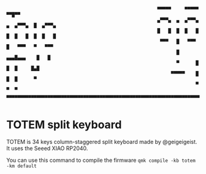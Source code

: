```
                                                       ▀▀▀▀▀     ▀▀▀▀▀          ▀▀█▀▀
                                                       ▄▀▀▀▄  ▄  ▄▀▀▀▄  ▄  ▄▀▀▀▄  █  ▄▀▀▀▄
                                                       █   █  █  █   █  █  █   █  █  █   █
                                                        ▀▀▀   █   ▀▀▀   █   ▀▀▀   ▀   ▀▀▀
                                                              █      ▄▄▄█▄▄▄    █   █  
                                                              ▀      █  █  █     █▄█
                                                            ▀▀▀▀▀    █  █  █      ▀
                                                                     ▀  ▀  ▀
▄▄▄▄▄▄▄▄▄▄▄▄▄▄▄▄▄▄▄▄▄▄▄▄▄▄▄▄▄▄▄▄▄▄▄▄▄▄▄▄▄▄▄▄▄▄▄▄▄▄▄▄▄▄▄▄▄▄▄▄▄▄▄▄▄▄▄▄▄▄▄▄▄▄▄▄▄▄▄▄▄▄▄▄▄▄▄▄▄▄▄▄▄▄▄▄▄▄▄▄▄▄▄▄▄▄▄▄▄▄▄▄▄▄▄▄▄▄▄▄▄▄▄▄▄▄▄▄▄▄▄▄▄▄▄▄▄▄▄▄▄▄▄▄▄▄▄▄▄
       
```
# TOTEM split keyboard

TOTEM is 34 keys column-staggered split keyboard made by @geigeigeist. It uses the Seeed XIAO RP2040.

You can use this command to compile the firmware
`qmk compile -kb totem -km default`